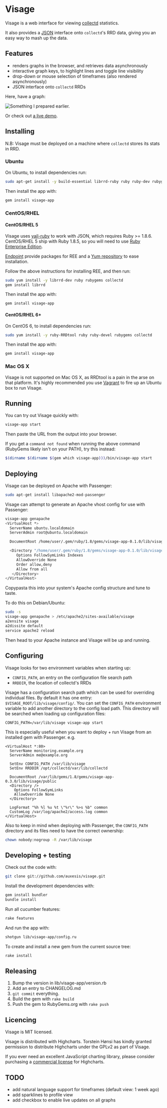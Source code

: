 Visage
======

Visage is a web interface for viewing [collectd](http://collectd.org) statistics.

It also provides a [JSON](http://json.org) interface onto `collectd`'s RRD data,
giving you an easy way to mash up the data.

Features
--------

 * renders graphs in the browser, and retrieves data asynchronously
 * interactive graph keys, to highlight lines and toggle line visibility
 * drop-down or mouse selection of timeframes (also rendered asynchronously)
 * JSON interface onto `collectd` RRDs

Here, have a graph:

![Something I prepared earlier.](http://farm2.static.flickr.com/1020/4730994504_c8c6fc9c18_z.jpg)

Or check out [a live demo](http://visage.unstated.net/nadia/cpu+load).

Installing
----------

N.B: Visage must be deployed on a machine where `collectd` stores its stats in RRD.

### Ubuntu ###

On Ubuntu, to install dependencies run:

``` bash
sudo apt-get install -y build-essential librrd-ruby ruby ruby-dev rubygems collectd
```

Then install the app with:

``` bash
gem install visage-app
```

### CentOS/RHEL ###

#### CentOS/RHEL 5 ####
Visage uses [yajl-ruby](https://github.com/brianmario/yajl-ruby) to work with
JSON, which requires Ruby >= 1.8.6. CentOS/RHEL 5 ship with Ruby 1.8.5, so you
will need to use [Ruby Enterprise Edition](http://www.rubyenterpriseedition.com/).

[Endpoint](http://endpoint.com) provide packages for REE and a [Yum repository](https://packages.endpoint.com/)
to ease installation.

Follow the above instructions for installing REE, and then run:

``` bash
sudo yum install -y librrd-dev ruby rubygems collectd
gem install librrd
```

Then install the app with:

``` bash
gem install visage-app
```

#### CentOS/RHEL 6+ ####

On CentOS 6, to install dependencies run:

``` bash
sudo yum install -y ruby-RRDtool ruby ruby-devel rubygems collectd
```

Then install the app with:

``` bash
gem install visage-app
```

### Mac OS X ###

Visage is not supported on Mac OS X, as RRDtool is a pain in the arse on that
platform. It's highly recommended you use [Vagrant](http://vagrantup.com/) to
fire up an Ubuntu box to run Visage.


Running
-------

You can try out Visage quickly with:

``` bash
visage-app start
```

Then paste the URL from the output into your browser.

If you get a `command not found` when running the above command (RubyGems likely
isn't on your PATH), try this instead:

``` bash
$(dirname $(dirname $(gem which visage-app)))/bin/visage-app start
```

Deploying
---------

Visage can be deployed on Apache with Passenger:

``` bash
sudo apt-get install libapache2-mod-passenger
```

Visage can attempt to generate an Apache vhost config for use with Passenger:

``` bash
visage-app genapache
<VirtualHost *>
  ServerName ubuntu.localdomain
  ServerAdmin root@ubuntu.localdomain

  DocumentRoot /home/user/.gem/ruby/1.8/gems/visage-app-0.1.0/lib/visage-app/public

  <Directory "/home/user/.gem/ruby/1.8/gems/visage-app-0.1.0/lib/visage-app/public">
     Options FollowSymLinks Indexes
     AllowOverride None
     Order allow,deny
     Allow from all
   </Directory>
</VirtualHost>
```

Copypasta this into your system's Apache config structure and tune to taste.

To do this on Debian/Ubuntu:

``` bash
sudo -s
visage-app genapache > /etc/apache2/sites-available/visage
a2ensite visage
a2dissite default
service apache2 reload
```

Then head to your Apache instance and Visage will be up and running.

Configuring
-----------

Visage looks for two environment variables when starting up:

  * `CONFIG_PATH`, an entry on the configuration file search path
  * `RRDDIR`, the location of collectd's RRDs

Visage has a configuration search path which can be used for overriding
individual files. By default it has one entry: `$VISAGE_ROOT/lib/visage/config/`.
You can set the `CONFIG_PATH` environment variable to add another directory to
the config load path. This directory will be searched when loading up
configuration files:

```
CONFIG_PATH=/var/lib/visage visage-app start
```

This is especially useful when you want to deploy + run Visage from an installed
gem with Passenger. e.g.

```
<VirtualHost *:80>
  ServerName monitoring.example.org
  ServerAdmin me@example.org

  SetEnv CONFIG_PATH /var/lib/visage
  SetEnv RRDDIR /opt/collectd/var/lib/collectd

  DocumentRoot /var/lib/gems/1.8/gems/visage-app-0.3.0/lib/visage/public
  <Directory />
    Options FollowSymLinks
    AllowOverride None
  </Directory>

  LogFormat "%h %l %u %t \"%r\" %>s %b" common
  CustomLog /var/log/apache2/access.log common
</VirtualHost>
```

Also to keep in mind when deploying with Passenger, the `CONFIG_PATH` directory
and its files need to have the correct ownership:

``` bash
chown nobody:nogroup -R /var/lib/visage
```

Developing + testing
--------------------

Check out the code with:

``` bash
git clone git://github.com/auxesis/visage.git
```

Install the development dependencies with:

``` bash
gem install bundler
bundle install
```

Run all cucumber features:

``` bash
rake features
```

And run the app with:

``` bash
shotgun lib/visage-app/config.ru
```

To create and install a new gem from the current source tree:

``` bash
rake install
```

Releasing
---------

1. Bump the version in lib/visage-app/version.rb
2. Add an entry to CHANGELOG.md
3. `git commit` everything.
4. Build the gem with `rake build`
5. Push the gem to RubyGems.org with `rake push`

Licencing
---------

Visage is MIT licensed.

Visage is distributed with Highcharts. Torstein Hønsi has kindly granted
permission to distribute Highcharts under the GPLv2 as part of Visage.

If you ever need an excellent JavaScript charting library, please consider
purchasing a [commercial license](http://highcharts.com/license) for
Highcharts.

TODO
----

 - add natural language support for timeframes (default view: 1 week ago)
 - add sparklines to profile view
 - add checkbox to enable live updates on all graphs
